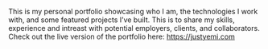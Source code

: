 This is my personal portfolio showcasing who I am, the technologies I work with, and some featured projects I’ve built.
This is to share my skills, experience and intreast with potential employers, clients, and collaborators.
Check out the live version of the portfolio here: https://justyemi.com

